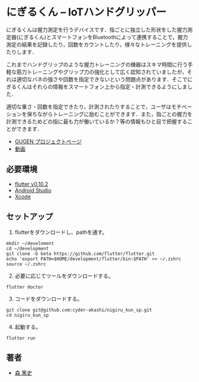 # にぎるくん – IoTハンドグリッパー

にぎるくんは握力測定を行うデバイスです．指ごとに独立した形状をした握力測定器(にぎるくん)とスマートフォンをBluetoothによって連携することで，握力測定の結果を記録したり，回数をカウントしたり，様々なトレーニングを提供したりします．

これまでハンドグリップのような握力トレーニングの機器はスキマ時間に行う手軽な筋力トレーニングやグリップ力の強化として広く認知されていましたが，それは適切なバネの強さや回数を指定できないという問題点があります．そこでにぎるくんはそれらの情報をスマートフォン上から指定・計測できるようにしました．

適切な重さ・回数を指定できたり，計測されたりすることで，ユーザはモチベーションを保ちながらトレーニングに励むことができます．また，指ごとの握力を計測できるためどの指に最も力が働いているか？等の情報もひと目で把握することができます．

* [GUGEN プロジェクトページ](https://gugen.jp/entry2018/2018-098)
* [動画](https://youtu.be/Eob8gxp4ctw)

## 必要環境
* [flutter v0.10.2](https://flutter.io/)
* [Android Studio](https://developer.android.com/studio)
* [Xcode](https://developer.apple.com/jp/xcode/)

## セットアップ
1. flutterをダウンロードし、pathを通す。
```
mkdir ~/develoment
cd ~/development
git clone -b beta https://github.com/flutter/flutter.git
echo 'export PATH=$HOME/development/flutter/bin:$PATH' >> ~/.zshrc
source ~/.zshrc
```

2. 必要に応じてツールをダウンロードする。
```
flutter doctor
```

3. コードをダウンロードする。
```
git clone git@github.com:cyder-akashi/nigiru_kun_sp.git
cd nigiru_kun_sp
```

4. 起動する。
```
flutter run
```

## 著者
* [森 篤史](@Mori-Atsushi)
